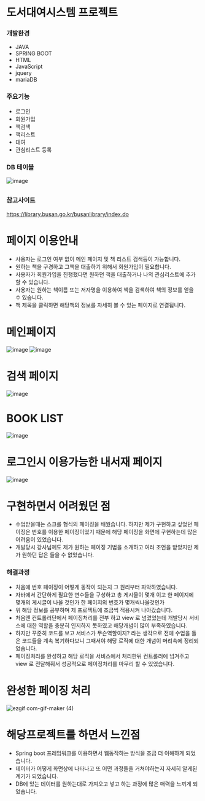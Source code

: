 # 도서대여시스템 프로젝트 #
### 개발환경 ###
- JAVA
- SPRING BOOT
- HTML
- JavaScript
- jquery
- mariaDB
### 주요기능 ###
- 로그인
- 회원가입
- 책검색
- 책리스트 
- 대여
- 관심리스트 등록
### DB 테이블 ###
![image](https://user-images.githubusercontent.com/92193144/167232870-2673a17a-b062-421e-928c-a1372c9558b6.png)
##
### 참고사이트 ### 
https://library.busan.go.kr/busanlibrary/index.do
##
# 페이지 이용안내 #
- 사용자는 로그인 여부 없이 메인 페이지 및 책 리스트 검색등이 가능합니다.
- 원하는 책을 구경하고 그책을 대출하기 위해서 회원가입이 필요합니다.
- 사용자가 회원가입을 진행했다면 원하던 책을 대출하거나 나의 관심리스트에 추가할 수 있습니다.
- 사용자는 원하는 책이름 또는 저자명을 이용하여 책을 검색하여 책의 정보를 얻을 수 있습니다.
- 책 제목을 클릭하면 해당책의 정보를 자세히 볼 수 있는 페이지로 연결됩니다.
# 메인페이지 #
![image](https://user-images.githubusercontent.com/92193144/167233974-fa09689e-05b0-4557-8798-a84c1dad971c.png)
![image](https://user-images.githubusercontent.com/92193144/167233979-768f3e4a-c6f6-4259-a6f5-86b64dbcdcdd.png)
##
# 검색 페이지 #
![image](https://user-images.githubusercontent.com/92193144/167233992-0e37a29b-c6f9-449d-8d14-dae5e989cebd.png)
##
# BOOK LIST #
![image](https://user-images.githubusercontent.com/92193144/167233996-9d6642c4-ccaa-4cea-a715-306b20493520.png)
# 로그인시 이용가능한 내서재 페이지 #
![image](https://user-images.githubusercontent.com/92193144/167234026-d4e9c59b-6bb3-4d3b-98fc-b4fdf0324b81.png)
##
# 구현하면서 어려웠던 점 #
- 수업받을때는 스크롤 형식의 페이징을 배웠습니다. 하지만 제가 구현하고 싶었던 페이징은 번호를 이용한 페이징이었기 때문에
  해당 페이징을 화면에 구현하는데 많은 어려움이 있었습니다.
- 개발당시 강사님께도 제가 원하는 페이징 기법을 소개하고 여러 조언을 받았지만 제가 원하던 답은 들을 수 없었습니다.
### 해결과정 ###
- 처음에 번호 페이징이 어떻게 동작이 되는지 그 원리부터 파악하였습니다.
- 자바에서 간단하게 필요한 변수들을 구성하고 총 게시물이 몇개 이고 한 페이지에 몇개의 게시글이 나올 것인가 한 페이지의 번호가 몇개씩나올것인가
- 위 해당 정보를 공부하며 제 프로젝트에 조금씩 적용시켜 나아갔습니다.
- 처음엔 컨트롤러단에서 페이징처리를 전부 하고 view 로 넘겼었는데 개발당시 서비스에 대한 역할을 충분히 인지하지 못하였고 해당개념이 많이 부족하였습니다.
- 하지만 꾸준히 코드를 보고 서비스가 무슨역할이지? 라는 생각으로 전에 수업을 들은 코드들을 계속 복기하다보니 그때서야 해당 로직에 대한 개념이 머리속에 정리되었습니다.
- 페이징처리를 완성하고 해당 로직을 서비스에서 처리한뒤 컨트롤러에 넘겨주고 view 로 전달해줘서 성공적으로 페이징처리를 마무리 할 수 있었습니다.
# 완성한 페이징 처리 #
![ezgif com-gif-maker (4)](https://user-images.githubusercontent.com/92193144/167233709-b3a88bd0-b517-4fe9-aadc-7e283099d232.gif)
# 해당프로젝트를 하면서 느낀점 #
- Spring boot 프레임워크를 이용하면서 웹동작하는 방식을 조금 더 이해하게 되었습니다.
- 데이터가 어떻게 화면상에 나타나고 또 어떤 과정들을 거쳐야하는지 자세히 알게된 계기가 되었습니다.
- DB에 있는 데이터를 원하는대로 가져오고 넣고 하는 과정에 많은 매력을 느끼게 되었습니다.
##








